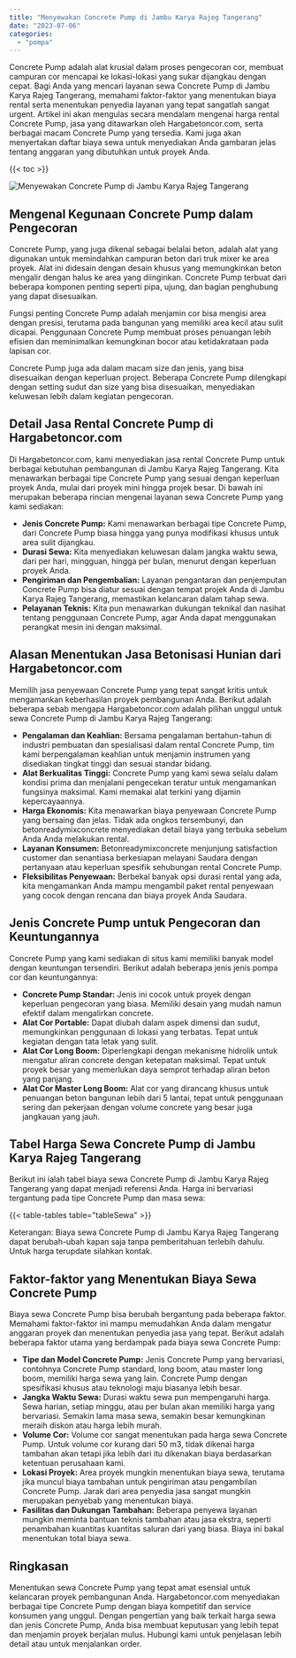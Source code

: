 ```yaml
---
title: "Menyewakan Concrete Pump di Jambu Karya Rajeg Tangerang"
date: "2023-07-06"
categories: 
  - "pompa"
---
```




Concrete Pump adalah alat krusial dalam proses pengecoran cor, membuat campuran cor mencapai ke lokasi-lokasi yang sukar dijangkau dengan cepat. Bagi Anda yang mencari layanan sewa Concrete Pump di Jambu Karya Rajeg Tangerang, memahami faktor-faktor yang menentukan biaya rental serta menentukan penyedia layanan yang tepat sangatlah sangat urgent. Artikel ini akan mengulas secara mendalam mengenai harga rental Concrete Pump, jasa yang ditawarkan oleh Hargabetoncor.com, serta berbagai macam Concrete Pump yang tersedia. Kami juga akan menyertakan daftar biaya sewa untuk menyediakan Anda gambaran jelas tentang anggaran yang dibutuhkan untuk proyek Anda.

{{< toc >}}

![Menyewakan Concrete Pump di Jambu Karya Rajeg Tangerang](https://hargareadymixid.github.io/pompa/concrete-pump%20(5).png)

## Mengenal Kegunaan Concrete Pump dalam Pengecoran

Concrete Pump, yang juga dikenal sebagai belalai beton, adalah alat yang digunakan untuk memindahkan campuran beton dari truk mixer ke area proyek. Alat ini didesain dengan desain khusus yang memungkinkan beton mengalir dengan halus ke area yang diinginkan. Concrete Pump terbuat dari beberapa komponen penting seperti pipa, ujung, dan bagian penghubung yang dapat disesuaikan.

Fungsi penting Concrete Pump adalah menjamin cor bisa mengisi area dengan presisi, terutama pada bangunan yang memiliki area kecil atau sulit dicapai. Penggunaan Concrete Pump membuat proses penuangan lebih efisien dan meminimalkan kemungkinan bocor atau ketidakrataan pada lapisan cor.

Concrete Pump juga ada dalam macam size dan jenis, yang bisa disesuaikan dengan keperluan project. Beberapa Concrete Pump dilengkapi dengan setting sudut dan size yang bisa disesuaikan, menyediakan keluwesan lebih dalam kegiatan pengecoran.

## Detail Jasa Rental Concrete Pump di Hargabetoncor.com

Di Hargabetoncor.com, kami menyediakan jasa rental Concrete Pump untuk berbagai kebutuhan pembangunan di Jambu Karya Rajeg Tangerang. Kita menawarkan berbagai tipe Concrete Pump yang sesuai dengan keperluan proyek Anda, mulai dari proyek mini hingga projek besar. Di bawah ini merupakan beberapa rincian mengenai layanan sewa Concrete Pump yang kami sediakan:

- **Jenis Concrete Pump:** Kami menawarkan berbagai tipe Concrete Pump, dari Concrete Pump biasa hingga yang punya modifikasi khusus untuk area sulit dijangkau.
- **Durasi Sewa:** Kita menyediakan keluwesan dalam jangka waktu sewa, dari per hari, mingguan, hingga per bulan, menurut dengan keperluan proyek Anda.
- **Pengiriman dan Pengembalian:** Layanan pengantaran dan penjemputan Concrete Pump bisa diatur sesuai dengan tempat projek Anda di Jambu Karya Rajeg Tangerang, memastikan kelancaran dalam tahap sewa.
- **Pelayanan Teknis:** Kita pun menawarkan dukungan teknikal dan nasihat tentang penggunaan Concrete Pump, agar Anda dapat menggunakan perangkat mesin ini dengan maksimal.

## Alasan Menentukan Jasa Betonisasi Hunian dari Hargabetoncor.com

Memilih jasa penyewaan Concrete Pump yang tepat sangat kritis untuk mengamankan keberhasilan proyek pembangunan Anda. Berikut adalah beberapa sebab mengapa Hargabetoncor.com adalah pilihan unggul untuk sewa Concrete Pump di Jambu Karya Rajeg Tangerang:

- **Pengalaman dan Keahlian:** Bersama pengalaman bertahun-tahun di industri pembuatan dan spesialisasi dalam rental Concrete Pump, tim kami berpengalaman keahlian untuk menjamin instrumen yang disediakan tingkat tinggi dan sesuai standar bidang.
- **Alat Berkualitas Tinggi:** Concrete Pump yang kami sewa selalu dalam kondisi prima dan menjalani pengecekan teratur untuk mengamankan fungsinya maksimal. Kami memakai alat terkini yang dijamin kepercayaannya.
- **Harga Ekonomis:** Kita menawarkan biaya penyewaan Concrete Pump yang bersaing dan jelas. Tidak ada ongkos tersembunyi, dan betonreadymixconcrete menyediakan detail biaya yang terbuka sebelum Anda Anda melakukan rental.
- **Layanan Konsumen:** Betonreadymixconcrete menjunjung satisfaction customer dan senantiasa berkesiapan melayani Saudara dengan pertanyaan atau keperluan spesifik sehubungan rental Concrete Pump.
- **Fleksibilitas Penyewaan:** Berbekal banyak opsi durasi rental yang ada, kita mengamankan Anda mampu mengambil paket rental penyewaan yang cocok dengan rencana dan biaya proyek Anda Saudara.

## Jenis Concrete Pump untuk Pengecoran dan Keuntungannya

Concrete Pump yang kami sediakan di situs kami memiliki banyak model dengan keuntungan tersendiri. Berikut adalah beberapa jenis jenis pompa cor dan keuntungannya:

- **Concrete Pump Standar:** Jenis ini cocok untuk proyek dengan keperluan pengecoran yang biasa. Memiliki desain yang mudah namun efektif dalam mengalirkan concrete.
- **Alat Cor Portable:** Dapat diubah dalam aspek dimensi dan sudut, memungkinkan penggunaan di lokasi yang terbatas. Tepat untuk kegiatan dengan tata letak yang sulit.
- **Alat Cor Long Boom:** Diperlengkapi dengan mekanisme hidrolik untuk mengatur aliran concrete dengan ketepatan maksimal. Tepat untuk proyek besar yang memerlukan daya semprot terhadap aliran beton yang panjang.
- **Alat Cor Master Long Boom:** Alat cor yang dirancang khusus untuk penuangan beton bangunan lebih dari 5 lantai, tepat untuk penggunaan sering dan pekerjaan dengan volume concrete yang besar juga jangkauan yang jauh.

## Tabel Harga Sewa Concrete Pump di Jambu Karya Rajeg Tangerang

Berikut ini ialah tabel biaya sewa Concrete Pump di Jambu Karya Rajeg Tangerang yang dapat menjadi referensi Anda. Harga ini bervariasi tergantung pada tipe Concrete Pump dan masa sewa:

{{< table-tables table="tableSewa" >}}

Keterangan: Biaya sewa Concrete Pump di Jambu Karya Rajeg Tangerang dapat berubah-ubah kapan saja tanpa pemberitahuan terlebih dahulu. Untuk harga terupdate silahkan kontak.

## Faktor-faktor yang Menentukan Biaya Sewa Concrete Pump

Biaya sewa Concrete Pump bisa berubah bergantung pada beberapa faktor. Memahami faktor-faktor ini mampu memudahkan Anda dalam mengatur anggaran proyek dan menentukan penyedia jasa yang tepat. Berikut adalah beberapa faktor utama yang berdampak pada biaya sewa Concrete Pump:

- **Tipe dan Model Concrete Pump:** Jenis Concrete Pump yang bervariasi, contohnya Concrete Pump standard, long boom, atau master long boom, memiliki harga sewa yang lain. Concrete Pump dengan spesifikasi khusus atau teknologi maju biasanya lebih besar.
- **Jangka Waktu Sewa:** Durasi waktu sewa pun mempengaruhi harga. Sewa harian, setiap minggu, atau per bulan akan memiliki harga yang bervariasi. Semakin lama masa sewa, semakin besar kemungkinan meraih diskon atau harga lebih murah.
- **Volume Cor:** Volume cor sangat menentukan pada harga sewa Concrete Pump. Untuk volume cor kurang dari 50 m3, tidak dikenai harga tambahan akan tetapi jika lebih dari itu dikenakan biaya berdasarkan ketentuan perusahaan kami.
- **Lokasi Proyek:** Area proyek mungkin menentukan biaya sewa, terutama jika muncul biaya tambahan untuk pengiriman atau pengambilan Concrete Pump. Jarak dari area penyedia jasa sangat mungkin merupakan penyebab yang menentukan biaya.
- **Fasilitas dan Dukungan Tambahan:** Beberapa penyewa layanan mungkin meminta bantuan teknis tambahan atau jasa ekstra, seperti penambahan kuantitas kuantitas saluran dari yang biasa. Biaya ini bakal menentukan total biaya sewa.

## Ringkasan

Menentukan sewa Concrete Pump yang tepat amat esensial untuk kelancaran proyek pembangunan Anda. Hargabetoncor.com menyediakan berbagai tipe Concrete Pump dengan biaya kompetitif dan service konsumen yang unggul. Dengan pengertian yang baik terkait harga sewa dan jenis Concrete Pump, Anda bisa membuat keputusan yang lebih tepat dan menjamin proyek berjalan mulus. Hubungi kami untuk penjelasan lebih detail atau untuk menjalankan order.
